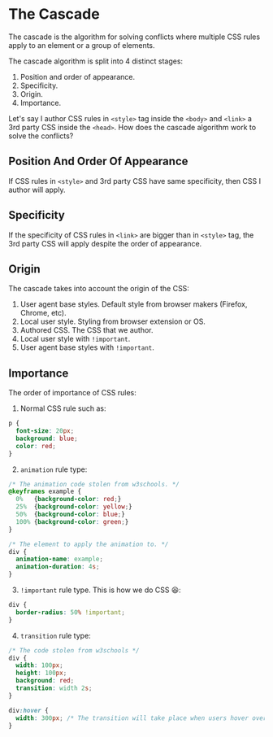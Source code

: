 # The Cascade
The cascade is the algorithm for solving conflicts where
multiple CSS rules apply to an element or a group of elements.

The cascade algorithm is split into 4 distinct stages:

1. Position and order of appearance.
2. Specificity.
3. Origin.
4. Importance.

Let's say I author CSS rules in `<style>` tag inside the `<body>` and `<link>` a 3rd party
CSS inside the `<head>`. How does the cascade algorithm work to solve the conflicts?

## Position And Order Of Appearance
If CSS rules in `<style>` and 3rd party CSS have same specificity, then CSS I author
will apply.

## Specificity
If the specificity of CSS rules in `<link>` are bigger than in `<style>` tag, the 3rd party CSS will
apply despite the order of appearance.

## Origin
The cascade takes into account the origin of the CSS: 

1. User agent base styles. Default style from browser makers (Firefox, Chrome, etc).
2. Local user style. Styling from browser extension or OS.
3. Authored CSS. The CSS that we author.
4. Local user style with `!important`.
5. User agent base styles with `!important`.

## Importance
The order of importance of CSS rules:

1. Normal CSS rule such as:

```css
p {
  font-size: 20px;
  background: blue;
  color: red;
}
```

2. `animation` rule type:

```css
/* The animation code stolen from w3schools. */
@keyframes example {
  0%   {background-color: red;}
  25%  {background-color: yellow;}
  50%  {background-color: blue;}
  100% {background-color: green;}
}

/* The element to apply the animation to. */
div {
  animation-name: example;
  animation-duration: 4s;
}
```

3. `!important` rule type. This is how we do CSS :laughing::

```css
div {
  border-radius: 50% !important;
}
```

4. `transition` rule type:

```css
/* The code stolen from w3schools */
div {
  width: 100px;
  height: 100px;
  background: red;
  transition: width 2s;
}

div:hover {
  width: 300px; /* The transition will take place when users hover over it. */
}
```

